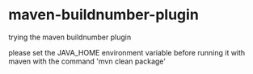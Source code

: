 # maven-buildnumber-plugin
trying the maven buildnumber plugin

please set the JAVA_HOME environment variable before running it with maven with the command 'mvn clean package'
